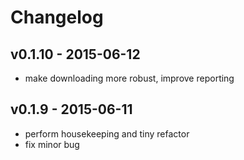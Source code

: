 # Changelog

## v0.1.10 - 2015-06-12

* make downloading more robust, improve reporting

## v0.1.9 - 2015-06-11

* perform housekeeping and tiny refactor
* fix minor bug
